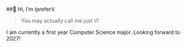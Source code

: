 ##👋 Hi, I’m IpreferV. 
> You may actually call me just V!

I am currently a first year Computer Science major. Looking forward to 2027!

<!---
IpreferV/IpreferV is a ✨ special ✨ repository because its `README.md` (this file) appears on your GitHub profile.
You can click the Preview link to take a look at your changes.
--->
